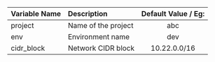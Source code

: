 |Variable Name|Description          |Default Value / Eg:|
|:------------|:--------------------|:-----------------:|
|project      | Name of the project |       abc         |
|env          | Environment name    |       dev         |
|cidr_block   | Network CIDR block  |    10.22.0.0/16   |

